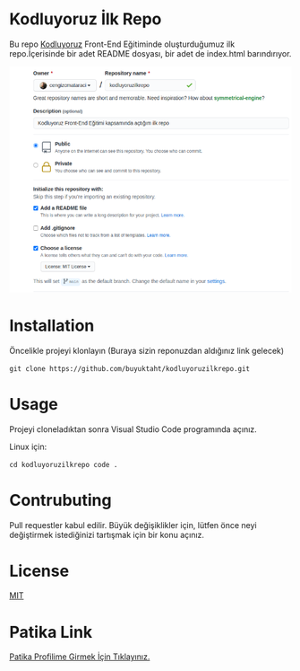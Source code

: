 
# Kodluyoruz İlk Repo

Bu repo [Kodluyoruz](https://www.kodluyoruz.org/) Front-End Eğitiminde oluşturduğumuz ilk repo.İçerisinde bir adet README dosyası, bir adet de index.html barındırıyor.

![github resim](https://raw.githubusercontent.com/Kodluyoruz/taskforce/main/git/odev1/figures/github.png)

# Installation
Öncelikle projeyi klonlayın (Buraya sizin reponuzdan aldığınız link gelecek)

`git clone https://github.com/buyuktaht/kodluyoruzilkrepo.git`

# Usage
Projeyi cloneladıktan sonra Visual Studio Code programında açınız.  

Linux için:

 ` cd kodluyoruzilkrepo
 code . `

# Contrubuting
Pull requestler kabul edilir. Büyük değişiklikler için, lütfen önce neyi değiştirmek istediğinizi tartışmak için bir konu açınız.

# License 
[MIT](https://choosealicense.com/licenses/mit/)

# Patika Link

[Patika Profilime Girmek İçin Tıklayınız.](https://app.patika.dev/buyuktaht)
